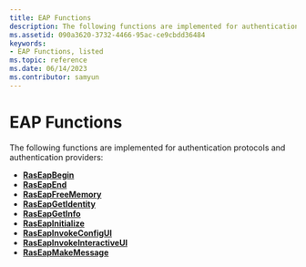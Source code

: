 ```yaml
---
title: EAP Functions
description: The following functions are implemented for authentication protocols and authentication providers.
ms.assetid: 090a3620-3732-4466-95ac-ce9cbdd36484
keywords:
- EAP Functions, listed
ms.topic: reference
ms.date: 06/14/2023
ms.contributor: samyun
---
```


# EAP Functions

The following functions are implemented for authentication protocols and authentication providers:

- [**RasEapBegin**](/previous-versions/windows/desktop/legacy/aa363520(v=vs.85))
- [**RasEapEnd**](/previous-versions/windows/desktop/legacy/aa363521(v=vs.85))
- [**RasEapFreeMemory**](/windows/desktop/api/Raseapif/nf-raseapif-raseapfreememory)
- [**RasEapGetIdentity**](/windows/desktop/api/Raseapif/nf-raseapif-raseapgetidentity)
- [**RasEapGetInfo**](/windows/desktop/api/Raseapif/nf-raseapif-raseapgetinfo)
- [**RasEapInitialize**](/previous-versions/windows/desktop/legacy/aa363527(v=vs.85))
- [**RasEapInvokeConfigUI**](/windows/desktop/api/Raseapif/nf-raseapif-raseapinvokeconfigui)
- [**RasEapInvokeInteractiveUI**](/windows/desktop/api/Raseapif/nf-raseapif-raseapinvokeinteractiveui)
- [**RasEapMakeMessage**](/previous-versions/windows/desktop/legacy/aa363532(v=vs.85))
